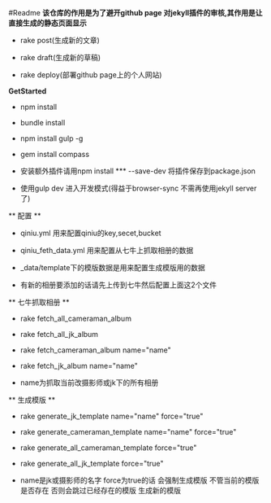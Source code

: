 #Readme
**该仓库的作用是为了避开github page 对jekyll插件的审核,其作用是让直接生成的静态页面显示**

* rake post(生成新的文章)

* rake draft(生成新的草稿)

* rake deploy(部署github page上的个人网站)


**GetStarted**
* npm install

* bundle install

* npm install gulp -g

* gem install compass

* 安装额外插件请用npm install *** --save-dev 将插件保存到package.json

* 使用gulp dev 进入开发模式(得益于browser-sync 不需再使用jekyll server了)

** 配置 **

* qiniu.yml 用来配置qiniu的key,secet,bucket

* qiniu_feth_data.yml 用来配置从七牛上抓取相册的数据

* _data/template下的模版数据是用来配置生成模版用的数据

* 有新的相册要添加的话请先上传到七牛然后配置上面这2个文件

** 七牛抓取相册 **

* rake fetch_all_cameraman_album

* rake fetch_all_jk_album

* rake fetch_cameraman_album name="name"

* rake fetch_jk_album name="name"

* name为抓取当前改摄影师或jk下的所有相册

** 生成模版 **

* rake generate_jk_template name="name" force="true"

* rake generate_cameraman_template name="name" force="true"

* rake generate_all_cameraman_template force="true"

* rake generate_all_jk_template force="true"

* name是jk或摄影师的名字 force为true的话 会强制生成模版 不管当前的模版是否存在 否则会跳过已经存在的模版 生成新的模版
